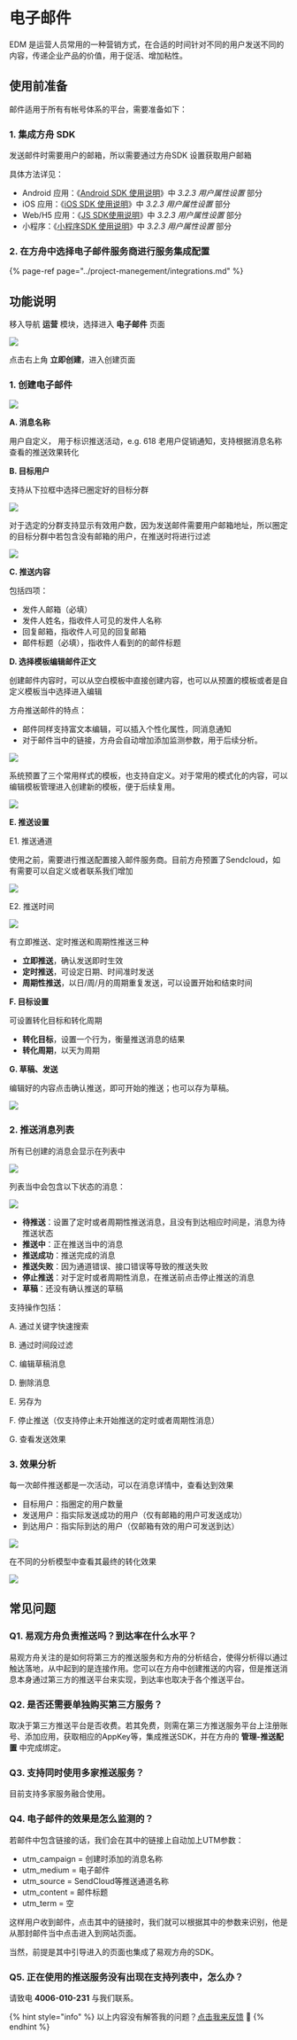 # 电子邮件

EDM 是运营人员常用的一种营销方式，在合适的时间针对不同的用户发送不同的内容，传递企业产品的价值，用于促活、增加粘性。

## 使用前准备

邮件适用于所有有帐号体系的平台，需要准备如下：

### 1. 集成方舟 SDK

发送邮件时需要用户的邮箱，所以需要通过方舟SDK 设置获取用户邮箱

具体方法详见：

* Android 应用：《[Android SDK 使用说明](../../integration/sdk/android/)》中 _3.2.3 用户属性设置_ 部分
* iOS 应用：《[iOS SDK 使用说明](../../integration/sdk/ios/)》中 _3.2.3 用户属性设置_ 部分
* Web/H5 应用：《[JS SDK使用说明](../../integration/sdk/js/js.md)》中 _3.2.3 用户属性设置_ 部分
* 小程序：《[小程序SDK 使用说明](../../integration/sdk/wx/)》中 _3.2.3 用户属性设置_ 部分

### 2. 在方舟中选择电子邮件服务商进行服务集成配置

{% page-ref page="../project-manegement/integrations.md" %}

## 功能说明

移入导航 **运营** 模块，选择进入 **电子邮件** 页面

![ ](https://imguserradar.analysys.cn/fangzhou/img/2019/01/201901171921431396.jpg)

点击右上角 **立即创建**，进入创建页面

### 1. 创建电子邮件

![ ](https://imguserradar.analysys.cn/fangzhou/img/2019/01/201901171940333112.jpg)

**A. 消息名称**

用户自定义， 用于标识推送活动，e.g. 618 老用户促销通知，支持根据消息名称查看的推送效果转化

**B. 目标用户**

支持从下拉框中选择已圈定好的目标分群

![ ](https://imguserradar.analysys.cn/fangzhou/img/2019/01/201901171607599092.jpg)

对于选定的分群支持显示有效用户数，因为发送邮件需要用户邮箱地址，所以圈定的目标分群中若包含没有邮箱的用户，在推送时将进行过滤

![ ](https://imguserradar.analysys.cn/fangzhou/img/2019/01/201901171953279655.jpg)

**C. 推送内容**

包括四项：

* 发件人邮箱（必填）
* 发件人姓名，指收件人可见的发件人名称
* 回复邮箱，指收件人可见的回复邮箱
* 邮件标题（必填），指收件人看到的的邮件标题

**D. 选择模板编辑邮件正文**

创建邮件内容时，可以从空白模板中直接创建内容，也可以从预置的模板或者是自定义模板当中选择进入编辑

方舟推送邮件的特点：

* 邮件同样支持富文本编辑，可以插入个性化属性，同消息通知
* 对于邮件当中的链接，方舟会自动增加添加监测参数，用于后续分析。

![ ](https://imguserradar.analysys.cn/fangzhou/img/2019/01/201901172001511421.jpg)

系统预置了三个常用样式的模板，也支持自定义。对于常用的模式化的内容，可以编辑模板管理进入创建新的模板，便于后续复用。

![ ](https://imguserradar.analysys.cn/fangzhou/img/2019/01/201901171959593247.jpg)

**E. 推送设置**

E1. 推送通道

使用之前，需要进行推送配置接入邮件服务商。目前方舟预置了Sendcloud，如有需要可以自定义或者联系我们增加

![ ](https://imguserradar.analysys.cn/fangzhou/img/2019/01/201901171719147971.jpg)

E2. 推送时间

![ ](https://imguserradar.analysys.cn/fangzhou/img/2018/08/201808101745487832.png)

有立即推送、定时推送和周期性推送三种

* **立即推送**，确认发送即时生效
* **定时推送**，可设定日期、时间准时发送
* **周期性推送**，以日/周/月的周期重复发送，可以设置开始和结束时间

**F. 目标设置**

可设置转化目标和转化周期

* **转化目标**，设置一个行为，衡量推送消息的结果
* **转化周期**，以天为周期

**G. 草稿、发送**

编辑好的内容点击确认推送，即可开始的推送；也可以存为草稿。

![ ](https://imguserradar.analysys.cn/fangzhou/img/2018/08/201808101759154861.png)

### 2. 推送消息列表

所有已创建的消息会显示在列表中

![ ](https://imguserradar.analysys.cn/fangzhou/img/2018/08/201808111109144088.png)

列表当中会包含以下状态的消息：

![ ](https://imguserradar.analysys.cn/fangzhou/img/2019/01/201901172217519929.png)

* **待推送**：设置了定时或者周期性推送消息，且没有到达相应时间是，消息为待推送状态
* **推送中**：正在推送当中的消息
* **推送成功**：推送完成的消息
* **推送失败**：因为通道错误、接口错误等导致的推送失败
* **停止推送**：对于定时或者周期性消息，在推送前点击停止推送的消息
* **草稿**：还没有确认推送的草稿

支持操作包括：

A. 通过关键字快速搜索

B. 通过时间段过滤

C. 编辑草稿消息

D. 删除消息

E. 另存为

F. 停止推送（仅支持停止未开始推送的定时或者周期性消息）

G. 查看发送效果

### 3. 效果分析

每一次邮件推送都是一次活动，可以在消息详情中，查看达到效果

* 目标用户：指圈定的用户数量
* 发送用户：指实际发送成功的用户（仅有邮箱的用户可发送成功）
* 到达用户：指实际到达的用户（仅邮箱有效的用户可发送到达）

![ ](https://imguserradar.analysys.cn/fangzhou/img/2019/01/201901172012317000.jpg)

在不同的分析模型中查看其最终的转化效果

![ ](https://imguserradar.analysys.cn/fangzhou/img/2018/08/201808111113206299.png)

## 常见问题

### **Q1. 易观方舟负责推送吗？到达率在什么水平？**

易观方舟关注的是如何将第三方的推送服务和方舟的分析结合，使得分析得以通过触达落地，从中起到的是连接作用。您可以在方舟中创建推送的内容，但是推送消息本身通过第三方的推送平台来实现，到达率也取决于各个推送平台。

### **Q2. 是否还需要单独购买第三方服务？**

取决于第三方推送平台是否收费。若其免费，则需在第三方推送服务平台上注册账号、添加应用，获取相应的AppKey等，集成推送SDK，并在方舟的 **管理-推送配置** 中完成绑定。

### **Q3. 支持同时使用多家推送服务？**

目前支持多家服务融合使用。

### **Q4. 电子邮件的效果是怎么监测的？**

若邮件中包含链接的话，我们会在其中的链接上自动加上UTM参数：

* utm\_campaign = 创建时添加的消息名称
* utm\_medium = 电子邮件
* utm\_source = SendCloud等推送通道名称
* utm\_content = 邮件标题  
* utm\_term = 空

这样用户收到邮件，点击其中的链接时，我们就可以根据其中的参数来识别，他是从那封邮件当中点击进入到网站页面。

当然，前提是其中引导进入的页面也集成了易观方舟的SDK。

### **Q5. 正在使用的推送服务没有出现在支持列表中，怎么办？**

请致电 **4006-010-231** 与我们联系。

{% hint style="info" %}
以上内容没有解答我的问题？[点击我来反馈](https://support.qq.com/products/118522/) 🚀
{% endhint %}

